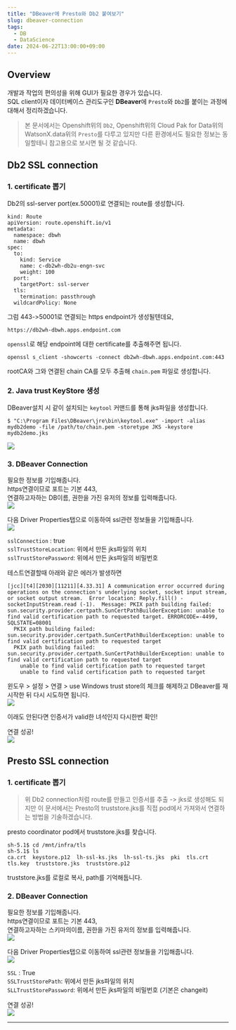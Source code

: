 ```yaml
---
title: "DBeaver에 Presto와 Db2 붙여보기"
slug: dbeaver-connection
tags:
  - DB
  - DataScience
date: 2024-06-22T13:00:00+09:00
---
```


## Overview
개발과 작업의 편의성을 위해 GUI가 필요한 경우가 있습니다.  
SQL client이자 데이터베이스 관리도구인 **DBeaver**에 `Presto`와 `Db2`를 붙이는 과정에 대해서 정리하겠습니다.  

> 본 문서에서는 Openshift위의 `Db2`, Openshift위의 Cloud Pak for Data위의 WatsonX.data위의 `Presto`를 다루고 있지만 다른 환경에서도 필요한 정보는 동일할테니 참고용으로 보시면 될 것 같습니다.  

## Db2 SSL connection
### 1. certificate 뽑기
Db2의 ssl-server port(ex.50001)로 연결되는 route를 생성합니다.  

~~~
kind: Route
apiVersion: route.openshift.io/v1
metadata:
  namespace: dbwh
  name: dbwh
spec:
  to:
    kind: Service
    name: c-db2wh-db2u-engn-svc
    weight: 100
  port:
    targetPort: ssl-server
  tls:
    termination: passthrough
  wildcardPolicy: None
~~~

그럼 443->50001로 연결되는 https endpoint가 생성될텐데요,  
~~~
https://db2wh-dbwh.apps.endpoint.com
~~~

`openssl`로 해당 endpoint에 대한 certificate를 추출해주면 됩니다.  
~~~
openssl s_client -showcerts -connect db2wh-dbwh.apps.endpoint.com:443
~~~
rootCA와 그와 연결된 chain CA를 모두 추출해 `chain.pem` 파일로 생성합니다.  

### 2. Java trust KeyStore 생성
DBeaver설치 시 같이 설치되는 `keytool` 커맨드를 통해 jks파일을 생성합니다.   
~~~
$ "C:\Program Files\DBeaver\jre\bin\keytool.exe" -import -alias mydb2demo -file /path/to/chain.pem -storetype JKS -keystore mydb2demo.jks
~~~

![](https://raw.githubusercontent.com/GRuuuuu/hololy-img-repo/main/2024/2024-06-22-dbeaver-connection.md/1.png)

### 3. DBeaver Connection 
필요한 정보를 기입해줍니다.  
https연결이므로 포트는 기본 443,   
연결하고자하는 DB이름, 권한을 가진 유저의 정보를 입력해줍니다.    
![](https://raw.githubusercontent.com/GRuuuuu/hololy-img-repo/main/2024/2024-06-22-dbeaver-connection.md/2.png)   


다음 Driver Properties탭으로 이동하여 ssl관련 정보들을 기입해줍니다.    
![](https://raw.githubusercontent.com/GRuuuuu/hololy-img-repo/main/2024/2024-06-22-dbeaver-connection.md/3.png)   

`sslConnection` : true  
`sslTrustStoreLocation`: 위에서 만든 jks파일의 위치  
`sslTrustStorePassword`: 위에서 만든 jks파일의 비밀번호   

테스트연결할때 아래와 같은 에러가 발생하면   
~~~
[jcc][t4][2030][11211][4.33.31] A communication error occurred during operations on the connection's underlying socket, socket input stream, 
or socket output stream.  Error location: Reply.fill() - socketInputStream.read (-1).  Message: PKIX path building failed: sun.security.provider.certpath.SunCertPathBuilderException: unable to find valid certification path to requested target. ERRORCODE=-4499, SQLSTATE=08001
  PKIX path building failed: sun.security.provider.certpath.SunCertPathBuilderException: unable to find valid certification path to requested target
  PKIX path building failed: sun.security.provider.certpath.SunCertPathBuilderException: unable to find valid certification path to requested target
    unable to find valid certification path to requested target
    unable to find valid certification path to requested target
~~~  

윈도우 > 설정 > 연결 > use Windows trust store의 체크를 해제하고 DBeaver를 재시작한 뒤 다시 시도하면 됩니다.   
![](https://raw.githubusercontent.com/GRuuuuu/hololy-img-repo/main/2024/2024-06-22-dbeaver-connection.md/4.png)   

이래도 안된다면 인증서가 valid한 녀석인지 다시한번 확인!   

연결 성공!   
![](https://raw.githubusercontent.com/GRuuuuu/hololy-img-repo/main/2024/2024-06-22-dbeaver-connection.md/5.png)    


## Presto SSL connection
### 1. certificate 뽑기
> 위 Db2 connection처럼 route를 만들고 인증서를 추출 -> jks로 생성해도 되지만 이 문서에서는 Presto의 truststore.jks를 직접 pod에서 가져와서 연결하는 방법을 기술하겠습니다.  

presto coordinator pod에서 truststore.jks를 찾습니다.  
~~~
sh-5.1$ cd /mnt/infra/tls
sh-5.1$ ls
ca.crt  keystore.p12  lh-ssl-ks.jks  lh-ssl-ts.jks  pki  tls.crt  tls.key  truststore.jks  truststore.p12
~~~

truststore.jks를 로컬로 복사, path를 기억해둡니다.  

### 2. DBeaver Connection 
필요한 정보를 기입해줍니다.  
https연결이므로 포트는 기본 443,   
연결하고자하는 스키마의이름, 권한을 가진 유저의 정보를 입력해줍니다.    
![](https://raw.githubusercontent.com/GRuuuuu/hololy-img-repo/main/2024/2024-06-22-dbeaver-connection.md/6.png)    

다음 Driver Properties탭으로 이동하여 ssl관련 정보들을 기입해줍니다.    
![](https://raw.githubusercontent.com/GRuuuuu/hololy-img-repo/main/2024/2024-06-22-dbeaver-connection.md/7.png)   

`SSL` : True  
`SSLTrustStorePath`: 위에서 만든 jks파일의 위치  
`SLLTrustStorePassword`: 위에서 만든 jks파일의 비밀번호 (기본은 changeit)    


연결 성공!   
![](https://raw.githubusercontent.com/GRuuuuu/hololy-img-repo/main/2024/2024-06-22-dbeaver-connection.md/8.png)   


----